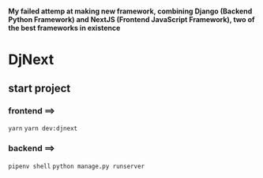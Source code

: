 #### My failed attemp at making new framework, combining Django (Backend Python Framework) and NextJS (Frontend JavaScript Framework), two of the best frameworks in existence

# DjNext

## start project

### frontend ==>

`yarn`
`yarn dev:djnext`

### backend ==>

`pipenv shell`
`python manage.py runserver`
